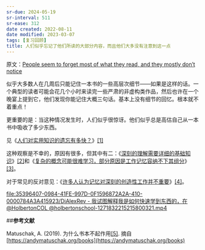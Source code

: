 ```yaml
---
sr-due: 2024-05-19
sr-interval: 511
sr-ease: 312
date created: 2022-08-11
date modified: 2023-03-07
tags: [复习回顾]
title: 人们似乎忘记了他们所读的大部分内容，而且他们大多没有注意到这一点
---
```


原文：[People seem to forget most of what they read, and they mostly don’t notice](https://notes.andymatuschak.org/z3d6dFhTA5zTmykZ3zh4Y2vCw3aVbUxRiQQcc)

似乎大多数人在几周后只能记住一本书的一些高层次细节——如果是这样的话。一个典型的读者可能会花几个小时来读完一些严肃的非虚构类作品，然后也许在一个晚宴上提到它，他们发现你能记住大概三句话。基本上没有细节的回忆。根本就不着重点！

更重要的是：当这种情况发生时，人们似乎很惊讶。他们似乎总是高估自己从一本书中吸收了多少东西。

见《[人们对实用知识的遗忘有多快？](https://notes.andymatuschak.org/zhq3W2VLpCJK8pmMwMxtxpC72Sd3zeZccMCp)》[\[1\]](https://zhuanlan.zhihu.com/p/400001519#ref_1)

这种观察是不幸的，原因有很多，但其中有二：《[深刻的理解需要详细的基础知识](https://notes.andymatuschak.org/zQiumA4k3SXo1GeRVJpsrVaBRETAoyYmSERS)》[\[2\]](https://zhuanlan.zhihu.com/p/400001519#ref_2)和《[复杂的概念可能很难学习，部分原因是工作记忆容纳不下其组分](https://notes.andymatuschak.org/z6eTZz16YRGs2PyWyc3qe1B9oJ7swmnCU54hZ)》[\[3\]](https://zhuanlan.zhihu.com/p/400001519#ref_3)。

对于常见的反对意见：《[许多人认为记忆对深刻的创造性工作并不重要](https://notes.andymatuschak.org/zD5zaKmvTFAAL3PTJGWzkAQr6CtoBCdoXBpM)》[\[4\]](https://zhuanlan.zhihu.com/p/400001519#ref_4)。

[file:35396407-0984-41FE-997D-0F1596872A2A-410-0000784A3A415923/DiAlexRev - 我试图解释我是如何快速学到东西的，在@HolbertonCOL @holbertonschool-1271832215215800321.mp4](https://notes.andymatuschak.org/z3d6dFhTA5zTmykZ3zh4Y2vCw3aVbUxRiQQcc)

##**参考文献**

Matuschak, A. (2019). 为什么书本不起作用[\[5\]](https://zhuanlan.zhihu.com/p/400001519#ref_5). 摘自 [https://andymatuschak.org/books](https://andymatuschak.org/books)
